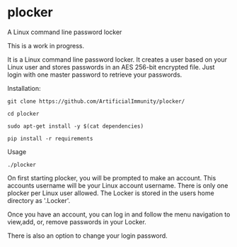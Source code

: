 # plocker
A Linux command line password locker

This is a work in progress.

It is a Linux command line password locker. It creates a user based on your Linux user and stores passwords in an AES 256-bit encrypted file. Just login with one master password to retrieve your passwords.

Installation:

`git clone https://github.com/ArtificialImmunity/plocker/`

`cd plocker`

`sudo apt-get install -y $(cat dependencies)`

`pip install -r requirements`

Usage

`./plocker`

On first starting plocker, you will be prompted to make an account. This accounts username will be your Linux account username. There is only one plocker per Linux user allowed. The Locker is stored in the users home directory as '.Locker'.

Once you have an account, you can log in and follow the menu navigation to view,add, or, remove passwords in your Locker.

There is also an option to change your login password.
